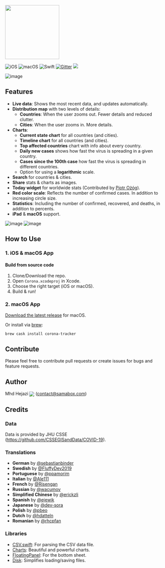 <img src="https://user-images.githubusercontent.com/121827/78813826-4709ac80-79d6-11ea-9406-247ebabd815b.png" height="175">

![iOS](https://img.shields.io/badge/iOS-10%20-blue)
![macOS](https://img.shields.io/badge/macOS-10.15-blue)
![Swift](https://img.shields.io/badge/Swift-5-orange?logo=Swift&logoColor=white)
[![Gitter](https://badges.gitter.im/CoronaTrackerApp/community.svg)](https://gitter.im/CoronaTrackerApp/community?utm_source=badge&utm_medium=badge&utm_campaign=pr-badge)
<a href="https://twitter.com/intent/follow?screen_name=Hejazi"><img src="https://img.shields.io/badge/@hejazi-x?color=08a0e9&logo=twitter&logoColor=white" /></a>

![image](https://user-images.githubusercontent.com/121827/77246699-e25efb80-6c3a-11ea-8a49-30bd87ff33c0.png)

## Features
* __Live data__: Shows the most recent data, and updates automatically.
* __Distribution map__ with two levels of details:
  * __Countries__: When the user zooms out. Fewer details and reduced clutter.
  * __Cities__: When the user zooms in. More details.
* __Charts__:
   * __Current state chart__ for all countries (and cities).
   * __Timeline chart__ for all countries (and cities).
   * __Top affected countries__ chart with info about every country.
   * __Daily new cases__ shows how fast the virus is spreading in a given country.
   * __Cases since the 100th case__ how fast the virus is spreading in different countries.
   * Option for using a __logarithmic__ scale.
* __Search__ for countries & cities.
* __Share__ stats & charts as images.
* __Today widget__ for worldwide stats (Contributed by [Piotr Ożóg](https://github.com/pbeo)).
* __Red color scale__: Reflects the number of confirmed cases. In addition to increasing circle size.
* __Statistics__: Including the number of confirmed, recovered, and deaths, in addition to percents.
* __iPad__ & __macOS__ support.

![image](https://user-images.githubusercontent.com/121827/77246980-a6796580-6c3d-11ea-80dd-57833a7c386a.png)
![image](https://user-images.githubusercontent.com/121827/77247007-03751b80-6c3e-11ea-91fc-b3d535fda6a2.png)

## How to Use
### 1. iOS & macOS App
#### Build from source code
1. Clone/Download the repo.
2. Open `Corona.xcodeproj` in Xcode.
3. Choose the right target (iOS or macOS).
4. Build & run!

### 2. macOS App
[Download the latest release](https://github.com/mhdhejazi/CoronaTracker/releases/latest) for macOS.

Or install via [brew](http://brew.sh):

  ```bash
  brew cask install corona-tracker
  ```

## Contribute
Please feel free to contribute pull requests or create issues for bugs and feature requests.

## Author
Mhd Hejazi <a href="https://twitter.com/intent/follow?screen_name=Hejazi"><img src="https://img.shields.io/badge/@hejazi-x?color=08a0e9&logo=twitter&logoColor=white" valign="middle" /></a> (contact@samabox.com)

## Credits
### Data
Data is provided by JHU CSSE (https://github.com/CSSEGISandData/COVID-19).

### Translations
* __German__ by [@sebastianbinder](https://github.com/sebastianbinder)
* __Swedish__ by [@FluffyDev2019](https://github.com/FluffyDev2019)
* __Portuguese__ by [@ppamorim](https://github.com/ppamorim)
* __Italian__ by [@Ale111](https://github.com/Ale111)
* __French__ by [@Risengan](https://github.com/Risengan)
* __Russian__ by [@wacumov](https://github.com/wacumov)
* __Simplified Chinese__ by [@erickzli](https://github.com/erickzli)
* __Spanish__ by [@ejewik](https://github.com/ejewik)
* __Japanese__ by [@dev-sora](https://github.com/dev-sora)
* __Polish__ by [@pbeo](https://github.com/pbeo)
* __Dutch__ by [@hdatteln](https://github.com/hdatteln)
* __Romanian__ by [@rhcpfan](https://github.com/rhcpfan)

### Libraries
* [CSV.swift](https://github.com/yaslab/CSV.swift): For parsing the CSV data file.
* [Charts](https://github.com/danielgindi/Charts): Beautiful and powerful charts.
* [FloatingPanel](https://github.com/SCENEE/FloatingPanel): For the bottom sheet.
* [Disk](https://github.com/saoudrizwan/Disk): Simplifies loading/saving files.
